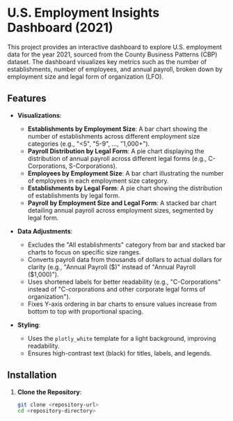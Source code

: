 # U.S. Employment Insights Dashboard (2021)

This project provides an interactive dashboard to explore U.S. employment data for the year 2021, sourced from the County Business Patterns (CBP) dataset. The dashboard visualizes key metrics such as the number of establishments, number of employees, and annual payroll, broken down by employment size and legal form of organization (LFO).

## Features

- **Visualizations**:
  - **Establishments by Employment Size**: A bar chart showing the number of establishments across different employment size categories (e.g., "<5", "5-9", ..., "1,000+").
  - **Payroll Distribution by Legal Form**: A pie chart displaying the distribution of annual payroll across different legal forms (e.g., C-Corporations, S-Corporations).
  - **Employees by Employment Size**: A bar chart illustrating the number of employees in each employment size category.
  - **Establishments by Legal Form**: A pie chart showing the distribution of establishments by legal form.
  - **Payroll by Employment Size and Legal Form**: A stacked bar chart detailing annual payroll across employment sizes, segmented by legal form.

- **Data Adjustments**:
  - Excludes the "All establishments" category from bar and stacked bar charts to focus on specific size ranges.
  - Converts payroll data from thousands of dollars to actual dollars for clarity (e.g., "Annual Payroll ($)" instead of "Annual Payroll ($1,000)").
  - Uses shortened labels for better readability (e.g., "C-Corporations" instead of "C-corporations and other corporate legal forms of organization").
  - Fixes Y-axis ordering in bar charts to ensure values increase from bottom to top with proportional spacing.

- **Styling**:
  - Uses the `plotly_white` template for a light background, improving readability.
  - Ensures high-contrast text (black) for titles, labels, and legends.

## Installation

1. **Clone the Repository**:
   ```bash
   git clone <repository-url>
   cd <repository-directory>